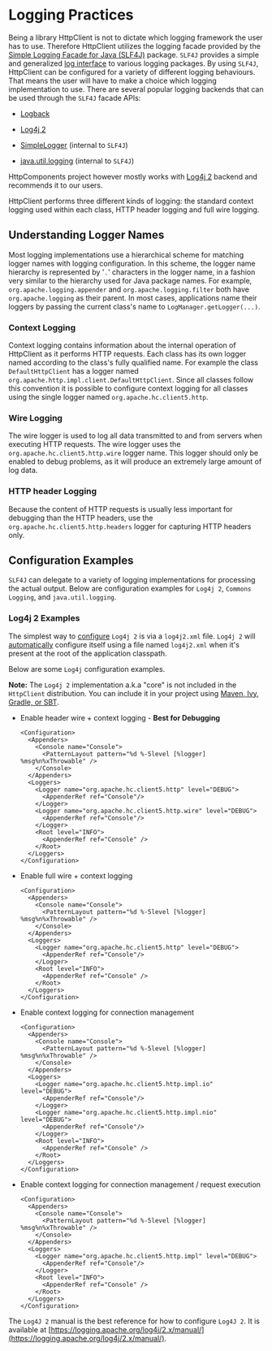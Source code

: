 <!--
    Licensed to the Apache Software Foundation (ASF) under one
    or more contributor license agreements.  See the NOTICE file
    distributed with this work for additional information
    regarding copyright ownership.  The ASF licenses this file
    to you under the Apache License, Version 2.0 (the
    "License"); you may not use this file except in compliance
    with the License.  You may obtain a copy of the License at
    
      http://www.apache.org/licenses/LICENSE-2.0
    
    Unless required by applicable law or agreed to in writing,
    software distributed under the License is distributed on an
    "AS IS" BASIS, WITHOUT WARRANTIES OR CONDITIONS OF ANY
    KIND, either express or implied.  See the License for the
    specific language governing permissions and limitations
    under the License.
-->

Logging Practices
=================

Being a library HttpClient is not to dictate which logging framework the user has to use. Therefore HttpClient utilizes
the logging facade provided by the [Simple Logging Facade for Java (SLF4J)](https://slf4j.org/) package. `SLF4J` provides
a simple and generalized [log interface](https://slf4j.org/manual.html) to various logging packages. By using `SLF4J`,
HttpClient can be configured for a variety of different logging behaviours. That means the user will have to make a
choice which logging implementation to use. There are several popular logging backends that can be used through
the `SLF4J` facade APIs:

- [Logback](https://logback.qos.ch/)

- [Log4j 2](https://logging.apache.org/log4j/2.x/index.html)

- [SimpleLogger](http://slf4j.org/api/org/slf4j/impl/SimpleLogger.html) (internal to `SLF4J`)

- [java.util.logging](http://slf4j.org/api/org/slf4j/impl/JDK14LoggerAdapter.html) (internal to `SLF4J`)

HttpComponents project however mostly works with [Log4j 2](https://logging.apache.org/log4j/2.x/index.html) backend and
recommends it to our users.

HttpClient performs three different kinds of logging: the standard context logging used within each class, HTTP header
logging and full wire logging.

Understanding Logger Names
--------------------------

Most logging implementations use a hierarchical scheme for matching logger names with logging configuration. In this
scheme, the logger name hierarchy is represented by '`.`' characters in the logger name, in a fashion very similar to
the hierarchy used for Java package names. For example, `org.apache.logging.appender` and `org.apache.logging.filter`
both have `org.apache.logging` as their parent. In most cases, applications name their loggers by passing the current
class's name to `LogManager.getLogger(...)`.

### Context Logging

Context logging contains information about the internal operation of HttpClient as it performs HTTP requests. Each class
has its own logger named according to the class's fully qualified name. For example the class `DefaultHttpClient` has a
logger named `org.apache.http.impl.client.DefaultHttpClient`. Since all classes follow this convention it is possible to
configure context logging for all classes using the single logger named
`org.apache.hc.client5.http`.

### Wire Logging

The wire logger is used to log all data transmitted to and from servers when executing HTTP requests. The wire logger
uses the `org.apache.hc.client5.http.wire` logger name. This logger should only be enabled to debug problems, as it will
produce an extremely large amount of log data.

### HTTP header Logging

Because the content of HTTP requests is usually less important for debugging than the HTTP headers, use the `
org.apache.hc.client5.http.headers` logger for capturing HTTP headers only.

Configuration Examples
----------------------

`SLF4J` can delegate to a variety of logging implementations for processing the actual output. Below are configuration
examples for `Log4j 2`, `Commons Logging`, and `java.util.logging`.

### Log4j 2 Examples

The simplest way to [configure](https://logging.apache.org/log4j/2.x/manual/configuration.html) `Log4j 2` is via
a `log4j2.xml` file. `Log4j 2`
will [automatically](https://logging.apache.org/log4j/2.x/manual/configuration.html#AutomaticConfiguration) configure
itself using a file named `log4j2.xml` when it's present at the root of the application classpath. 

Below are some `Log4j` configuration examples.

**Note:** The `Log4j 2` implementation a.k.a "core" is not included in the `HttpClient` distribution. You can include it
in your project using [Maven, Ivy, Gradle, or SBT](https://logging.apache.org/log4j/2.x/maven-artifacts.html).

- Enable header wire + context logging - **Best for Debugging**

    ```
    <Configuration>
      <Appenders>
        <Console name="Console">
          <PatternLayout pattern="%d %-5level [%logger] %msg%n%xThrowable" />
        </Console>
      </Appenders>
      <Loggers>
        <Logger name="org.apache.hc.client5.http" level="DEBUG">
          <AppenderRef ref="Console"/>
        </Logger>
        <Logger name="org.apache.hc.client5.http.wire" level="DEBUG">
          <AppenderRef ref="Console"/>
        </Logger>
        <Root level="INFO">
          <AppenderRef ref="Console" />
        </Root>
      </Loggers>
    </Configuration>
    ```

- Enable full wire + context logging

    ```
    <Configuration>
      <Appenders>
        <Console name="Console">
          <PatternLayout pattern="%d %-5level [%logger] %msg%n%xThrowable" />
        </Console>
      </Appenders>
      <Loggers>
        <Logger name="org.apache.hc.client5.http" level="DEBUG">
          <AppenderRef ref="Console"/>
        </Logger>
        <Root level="INFO">
          <AppenderRef ref="Console" />
        </Root>
      </Loggers>
    </Configuration>
    ```

- Enable context logging for connection management

    ```
    <Configuration>
      <Appenders>
        <Console name="Console">
          <PatternLayout pattern="%d %-5level [%logger] %msg%n%xThrowable" />
        </Console>
      </Appenders>
      <Loggers>
        <Logger name="org.apache.hc.client5.http.impl.io" level="DEBUG">
          <AppenderRef ref="Console"/>
        </Logger>
        <Logger name="org.apache.hc.client5.http.impl.nio" level="DEBUG">
          <AppenderRef ref="Console"/>
        </Logger>
        <Root level="INFO">
          <AppenderRef ref="Console" />
        </Root>
      </Loggers>
    </Configuration>
    ```

- Enable context logging for connection management / request execution

    ```
    <Configuration>
      <Appenders>
        <Console name="Console">
          <PatternLayout pattern="%d %-5level [%logger] %msg%n%xThrowable" />
        </Console>
      </Appenders>
      <Loggers>
        <Logger name="org.apache.hc.client5.http.impl" level="DEBUG">
          <AppenderRef ref="Console"/>
        </Logger>
        <Root level="INFO">
          <AppenderRef ref="Console" />
        </Root>
      </Loggers>
    </Configuration>
    ```

The `Log4J 2` manual is the best reference for how to configure `Log4J 2`. It is available at 
[https://logging.apache.org/log4j/2.x/manual/](https://logging.apache.org/log4j/2.x/manual/).


